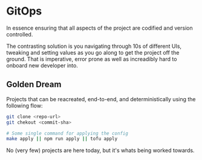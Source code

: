 # GitOps

In essence ensuring that all aspects of the project are codified and version controlled.

The contrasting solution is you navigating through 10s of different UIs, tweaking and setting values as you go along to get the project off the ground. That is imperative, error prone as well as increadibly hard to onboard new developer into.

## Golden Dream

Projects that can be reacreated, end-to-end, and deterministically using the following flow:

```sh
git clone <repo-url>
git chekout <commit-sha>

# Some single command for applying the config
make apply || npm run apply || tofu apply
```

No (very few) projects are here today, but it's whats being worked towards.
